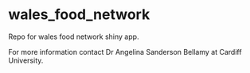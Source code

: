 # wales_food_network
Repo for wales food network shiny app.

For more information contact Dr Angelina Sanderson Bellamy at Cardiff University.



